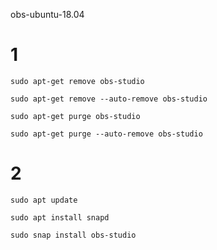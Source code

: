
<h>obs-ubuntu-18.04</h1>
# 1
```
sudo apt-get remove obs-studio 
```
```
sudo apt-get remove --auto-remove obs-studio
```
```
sudo apt-get purge obs-studio
```
```
sudo apt-get purge --auto-remove obs-studio
```
# 2
```
sudo apt update
```
```
sudo apt install snapd
```
```
sudo snap install obs-studio
```


